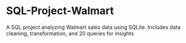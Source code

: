 # SQL-Project-Walmart
A SQL project analyzing Walmart sales data using SQLite. Includes data cleaning, transformation, and 20 queries for insights
